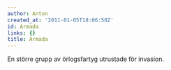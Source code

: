 ```yaml
---
author: Anton
created_at: '2011-01-05T18:06:58Z'
id: Armada
links: {}
title: Armada
---
```


En större grupp av örlogsfartyg utrustade för invasion.
